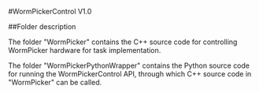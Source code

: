 
#WormPickerControl V1.0

##Folder description

The folder "WormPicker" contains the C++ source code for controlling WormPicker hardware for task implementation.

The folder "WormPickerPythonWrapper" contains the Python source code for running the WormPickerControl API, through which C++ source code in "WormPicker" can be called.
